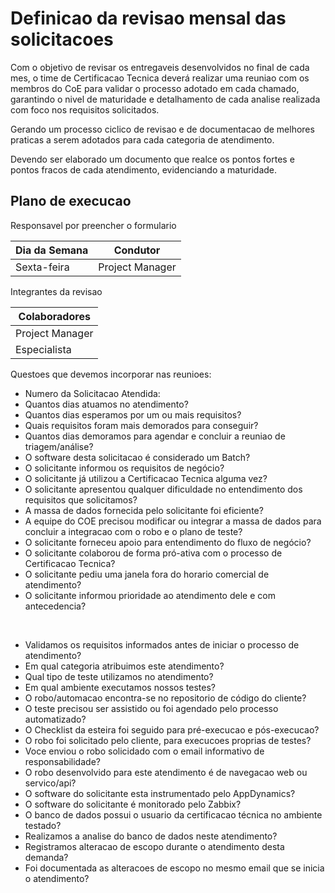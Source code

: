 # Definicao da revisao mensal das solicitacoes

Com o objetivo de revisar os entregaveis desenvolvidos no final de
cada mes, o time de Certificacao Tecnica deverá realizar uma
reuniao com os membros do CoE para validar o processo
adotado em cada chamado, garantindo o nivel de maturidade e detalhamento
de cada analise realizada com foco nos requisitos solicitados.

Gerando um processo ciclico de revisao e de documentacao de melhores
praticas a serem adotados para cada categoria de atendimento.

Devendo ser elaborado um documento que realce os pontos fortes e
pontos fracos de cada atendimento, evidenciando a maturidade.

## Plano de execucao

Responsavel por preencher o formulario

Dia da Semana     | Condutor
----------------- | -------------
Sexta-feira       | Project Manager

Integrantes da revisao

Colaboradores     |
----------------- |
Project Manager   |
Especialista      |

Questoes que devemos incorporar nas reunioes:

- Numero da Solicitacao Atendida:
- Quantos dias atuamos no atendimento?
- Quantos dias esperamos por um ou mais requisitos?
- Quais requisitos foram mais demorados para conseguir?
- Quantos dias demoramos para agendar e concluir a reuniao de triagem/análise?
- O software desta solicitacao é considerado um Batch?
- O solicitante informou os requisitos de negócio?
- O solicitante já utilizou a Certificacao Tecnica alguma vez?
- O solicitante apresentou qualquer dificuldade no entendimento dos requisitos que solicitamos?
- A massa de dados fornecida pelo solicitante foi eficiente?
- A equipe do COE precisou modificar ou integrar a massa de dados para concluir a integracao com o robo e o plano de teste?
- O solicitante forneceu apoio para entendimento do fluxo de negócio?
- O solicitante colaborou de forma pró-ativa com o processo de Certificacao Tecnica?
- O solicitante pediu uma janela fora do horario comercial de atendimento?
- O solicitante informou prioridade ao atendimento dele e com antecedencia?
<br />

- Validamos os requisitos informados antes de iniciar o processo de atendimento?
- Em qual categoria atribuimos este atendimento?
- Qual tipo de teste utilizamos no atendimento?
- Em qual ambiente executamos nossos testes?
- O robo/automacao encontra-se no repositorio de código do cliente?
- O teste precisou ser assistido ou foi agendado pelo processo automatizado?
- O Checklist da esteira foi seguido para pré-execucao e pós-execucao?
- O robo foi solicitado pelo cliente, para execucoes proprias de testes?
- Voce enviou o robo solicidado com o email informativo de responsabilidade?
- O robo desenvolvido para este atendimento é de navegacao web ou servico/api?
- O software do solicitante esta instrumentado pelo AppDynamics?
- O software do solicitante é monitorado pelo Zabbix?
- O banco de dados possui o usuario da certificacao técnica no ambiente testado?
- Realizamos a analise do banco de dados neste atendimento?
- Registramos alteracao de escopo durante o atendimento desta demanda?
- Foi documentada as alteracoes de escopo no mesmo email que se inicia o atendimento?

